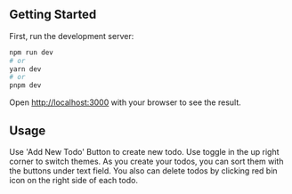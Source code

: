 ## Getting Started

First, run the development server:

```bash
npm run dev
# or
yarn dev
# or
pnpm dev
```

Open [http://localhost:3000](http://localhost:3000) with your browser to see the result.

## Usage 

Use 'Add New Todo' Button to create new todo. 
Use toggle in the up right corner to switch themes. 
As you create your todos, you can sort them with the buttons under text field. 
You also can delete todos by clicking red bin icon on the right side of each todo. 
